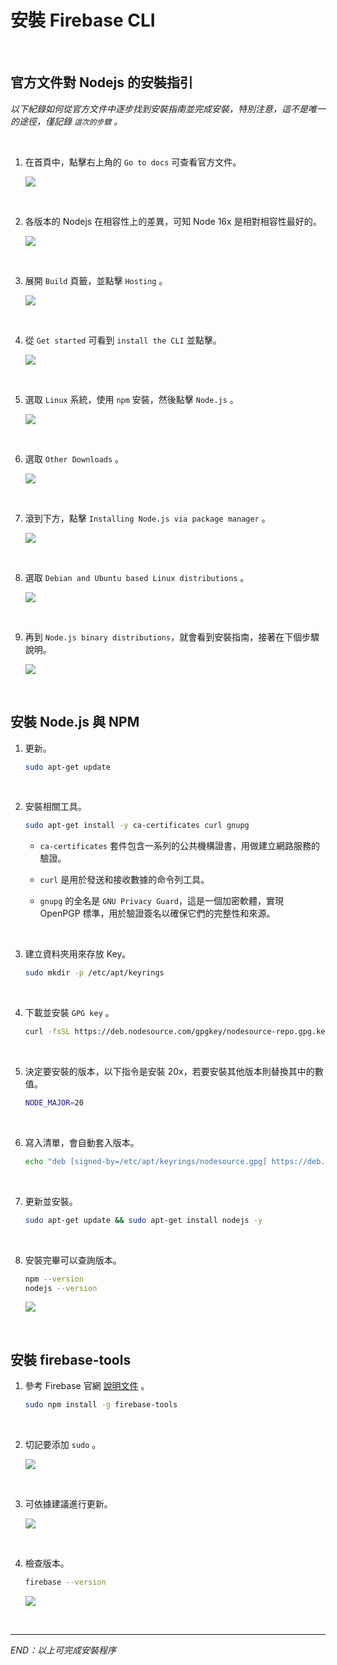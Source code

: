 # 安裝 Firebase CLI

<br>

## 官方文件對 Nodejs 的安裝指引

_以下紀錄如何從官方文件中逐步找到安裝指南並完成安裝，特別注意，這不是唯一的途徑，僅記錄 `這次的步驟` 。_

<br>

1. 在首頁中，點擊右上角的 `Go to docs` 可查看官方文件。

    ![](images/img_04.png)

<br>

2. 各版本的 Nodejs 在相容性上的差異，可知 Node 16x 是相對相容性最好的。

    ![](images/img_01.png)

<br>

3. 展開 `Build` 頁籤，並點擊 `Hosting` 。

    ![](images/img_05.png)

<br>

4. 從 `Get started` 可看到 `install the CLI` 並點擊。

    ![](images/img_06.png)

<br>

5. 選取 `Linux` 系統，使用 `npm` 安裝，然後點擊 `Node.js` 。

    ![](images/img_07.png)

<br>

6. 選取 `Other Downloads` 。

    ![](images/img_08.png)

<br>

7. 滾到下方，點擊 `Installing Node.js via package manager` 。

    ![](images/img_09.png)

<br>

8. 選取 `Debian and Ubuntu based Linux distributions` 。

    ![](images/img_10.png)

<br>

9. 再到 `Node.js binary distributions`，就會看到安裝指南，接著在下個步驟說明。

    ![](images/img_11.png)


<br>

## 安裝 Node.js 與 NPM

1. 更新。

    ```bash
    sudo apt-get update
    ```

<br>

2. 安裝相關工具。

    ```bash
    sudo apt-get install -y ca-certificates curl gnupg
    ```

   - `ca-certificates` 套件包含一系列的公共機構證書，用做建立網路服務的驗證。
   
   - `curl` 是用於發送和接收數據的命令列工具。
   
   - `gnupg` 的全名是 `GNU Privacy Guard`，這是一個加密軟體，實現 OpenPGP 標準，用於驗證簽名以確保它們的完整性和來源。

<br>

3. 建立資料夾用來存放 Key。

    ```bash
    sudo mkdir -p /etc/apt/keyrings
    ```

<br>

4. 下載並安裝 `GPG key` 。

    ```bash
    curl -fsSL https://deb.nodesource.com/gpgkey/nodesource-repo.gpg.key | sudo gpg --dearmor -o /etc/apt/keyrings/nodesource.gpg
    ```

<br>

5. 決定要安裝的版本，以下指令是安裝 20x，若要安裝其他版本則替換其中的數值。

    ```bash
    NODE_MAJOR=20
    ```

<br>

6. 寫入清單，會自動套入版本。

    ```bash
    echo "deb [signed-by=/etc/apt/keyrings/nodesource.gpg] https://deb.nodesource.com/node_$NODE_MAJOR.x nodistro main" | sudo tee /etc/apt/sources.list.d/nodesource.list
    ```

<br>

7. 更新並安裝。

    ```bash
    sudo apt-get update && sudo apt-get install nodejs -y
    ```

<br>

8. 安裝完畢可以查詢版本。

    ```bash
    npm --version
    nodejs --version
    ```
    
    ![](images/img_02.png)

<br>

## 安裝 firebase-tools

1. 參考 Firebase 官網 [說明文件](https://firebase.google.com/docs/cli?authuser=0&hl=en#install-cli-mac-linux) 。


    ```bash
    sudo npm install -g firebase-tools
    ```

<br>

2. 切記要添加 `sudo` 。

    ![](images/img_03.png)

<br>

3. 可依據建議進行更新。

    ![](images/img_12.png)

<br>

4. 檢查版本。

    ```bash
    firebase --version
    ```
    
    ![](images/img_13.png)


<br>

---

_END：以上可完成安裝程序_